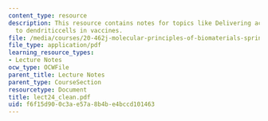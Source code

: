 ```yaml
---
content_type: resource
description: This resource contains notes for topics like Delivering activation signals
  to dendriticcells in vaccines.
file: /media/courses/20-462j-molecular-principles-of-biomaterials-spring-2006/f6f15d900c3ae57a8b4be4bccd101463_lect24_clean.pdf
file_type: application/pdf
learning_resource_types:
- Lecture Notes
ocw_type: OCWFile
parent_title: Lecture Notes
parent_type: CourseSection
resourcetype: Document
title: lect24_clean.pdf
uid: f6f15d90-0c3a-e57a-8b4b-e4bccd101463
---
```

